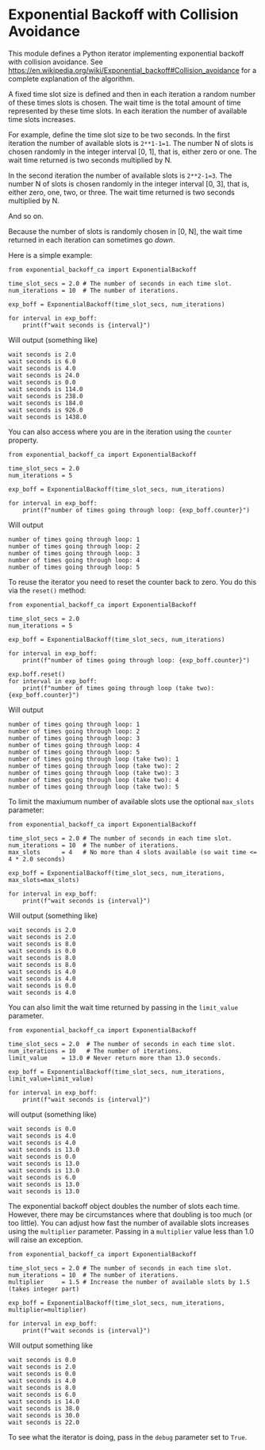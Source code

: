 # Exponential Backoff with Collision Avoidance

This module defines a Python iterator implementing exponential backoff
with collision avoidance. See
https://en.wikipedia.org/wiki/Exponential_backoff#Collision_avoidance for
a complete explanation of the algorithm.

A fixed time slot size is defined and then in each iteration a random
number of these times slots is chosen. The wait time is the total amount
of time represented by these time slots. In each iteration the number of
available time slots increases.

For example, define the time slot size to be two seconds. In the first
iteration the number of available slots is `2**1-1=1`. The number N of
slots is chosen randomly in the integer interval [0, 1], that is, either
zero or one. The wait time returned is two seconds multiplied by N.

In the second iteration the number of available slots is `2**2-1=3`. The
number N of slots is chosen randomly in the integer interval [0, 3], that
is, either zero, one, two, or three. The wait time returned is two seconds
multiplied by N.

And so on.

Because the number of slots is randomly chosen in [0, N], the wait time
returned in each iteration can sometimes go _down_.

Here is a simple example:
```
from exponential_backoff_ca import ExponentialBackoff

time_slot_secs = 2.0 # The number of seconds in each time slot.
num_iterations = 10  # The number of iterations.

exp_boff = ExponentialBackoff(time_slot_secs, num_iterations)

for interval in exp_boff:
    print(f"wait seconds is {interval}")
```
Will output (something like)
```
wait seconds is 2.0
wait seconds is 6.0
wait seconds is 4.0
wait seconds is 24.0
wait seconds is 0.0
wait seconds is 114.0
wait seconds is 238.0
wait seconds is 184.0
wait seconds is 926.0
wait seconds is 1438.0
```

You can also access where you are in the iteration using the `counter` property.
```
from exponential_backoff_ca import ExponentialBackoff

time_slot_secs = 2.0
num_iterations = 5

exp_boff = ExponentialBackoff(time_slot_secs, num_iterations)

for interval in exp_boff:
    print(f"number of times going through loop: {exp_boff.counter}")
```
Will output
```
number of times going through loop: 1
number of times going through loop: 2
number of times going through loop: 3
number of times going through loop: 4
number of times going through loop: 5
```

To reuse the iterator you need to reset the counter back to zero. You do this 
via the `reset()` method:

```
from exponential_backoff_ca import ExponentialBackoff

time_slot_secs = 2.0
num_iterations = 5

exp_boff = ExponentialBackoff(time_slot_secs, num_iterations)

for interval in exp_boff:
    print(f"number of times going through loop: {exp_boff.counter}")

exp.boff.reset()
for interval in exp_boff:
    print(f"number of times going through loop (take two): {exp_boff.counter}")
```
Will output
```
number of times going through loop: 1
number of times going through loop: 2
number of times going through loop: 3
number of times going through loop: 4
number of times going through loop: 5
number of times going through loop (take two): 1
number of times going through loop (take two): 2
number of times going through loop (take two): 3
number of times going through loop (take two): 4
number of times going through loop (take two): 5
```

To limit the maxiumum number of available slots use the optional `max_slots` parameter:

```
from exponential_backoff_ca import ExponentialBackoff

time_slot_secs = 2.0 # The number of seconds in each time slot.
num_iterations = 10  # The number of iterations.
max_slots      = 4   # No more than 4 slots available (so wait time <= 4 * 2.0 seconds)

exp_boff = ExponentialBackoff(time_slot_secs, num_iterations, max_slots=max_slots)

for interval in exp_boff:
    print(f"wait seconds is {interval}")
```
Will output (something like)
```
wait seconds is 2.0
wait seconds is 2.0
wait seconds is 8.0
wait seconds is 0.0
wait seconds is 8.0
wait seconds is 8.0
wait seconds is 4.0
wait seconds is 4.0
wait seconds is 0.0
wait seconds is 4.0
```

You can also limit the wait time returned by passing in the `limit_value` parameter.
```
from exponential_backoff_ca import ExponentialBackoff

time_slot_secs = 2.0  # The number of seconds in each time slot.
num_iterations = 10   # The number of iterations.
limit_value    = 13.0 # Never return more than 13.0 seconds.

exp_boff = ExponentialBackoff(time_slot_secs, num_iterations, limit_value=limit_value)

for interval in exp_boff:
    print(f"wait seconds is {interval}")
```
will output (something like)
```
wait seconds is 0.0
wait seconds is 4.0
wait seconds is 4.0
wait seconds is 13.0
wait seconds is 0.0
wait seconds is 13.0
wait seconds is 13.0
wait seconds is 6.0
wait seconds is 13.0
wait seconds is 13.0
```

The exponential backoff object doubles the number of slots each time.
However, there may be circumstances where that doubling is too much (or
too little). You can adjust how fast the number of available slots
increases using the `multiplier` parameter. Passing in a
`multiplier` value less than 1.0 will raise an exception.
```
from exponential_backoff_ca import ExponentialBackoff

time_slot_secs = 2.0 # The number of seconds in each time slot.
num_iterations = 10  # The number of iterations.
multiplier     = 1.5 # Increase the number of available slots by 1.5 (takes integer part)

exp_boff = ExponentialBackoff(time_slot_secs, num_iterations, multiplier=multiplier)

for interval in exp_boff:
    print(f"wait seconds is {interval}")
```
Will output something like
```
wait seconds is 0.0
wait seconds is 2.0
wait seconds is 0.0
wait seconds is 4.0
wait seconds is 8.0
wait seconds is 6.0
wait seconds is 14.0
wait seconds is 38.0
wait seconds is 30.0
wait seconds is 22.0
```

To see what the iterator is doing, pass in the `debug` parameter set to
`True`.
